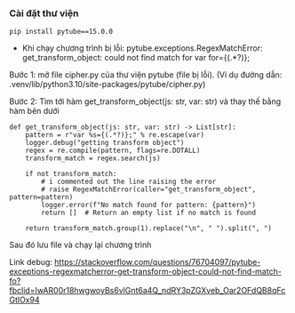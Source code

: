 ### Cài đặt thư viện
`pip install pytube==15.0.0`


* Khi chạy chương trình bị lỗi: pytube.exceptions.RegexMatchError: get_transform_object: could not find match for var for={(.*?)};

Bước 1: mở file cipher.py của thư viện pytube (file bị lỗi).
(Ví dụ đường dẫn: .venv/lib/python3.10/site-packages/pytube/cipher.py)

Bước 2: Tìm tới hàm get_transform_object(js: str, var: str) và thay thế bằng hàm bên dưới
```
def get_transform_object(js: str, var: str) -> List[str]:
    pattern = r"var %s={(.*?)};" % re.escape(var)
    logger.debug("getting transform object")
    regex = re.compile(pattern, flags=re.DOTALL)
    transform_match = regex.search(js)
    
    if not transform_match:
        # i commented out the line raising the error
        # raise RegexMatchError(caller="get_transform_object", pattern=pattern)
        logger.error(f"No match found for pattern: {pattern}")
        return []  # Return an empty list if no match is found

    return transform_match.group(1).replace("\n", " ").split(", ")
```

Sau đó lưu file và chạy lại chương trình

Link debug: https://stackoverflow.com/questions/76704097/pytube-exceptions-regexmatcherror-get-transform-object-could-not-find-match-fo?fbclid=IwAR00r18hwgwoyBs6vlGnt6a4Q_ndRY3pZGXveb_Oar2OFdQB8qFcGtlOx94